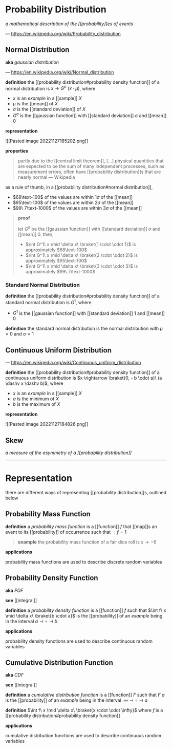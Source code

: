 # Probability Distribution

_a mathematical description of the [[probability]]es of events_

&mdash; <https://en.wikipedia.org/wiki/Probability_distribution>

## Normal Distribution

**aka** _gaussian distribution_

&mdash; <https://en.wikipedia.org/wiki/Normal_distribution>

**definition** the [[probability distribution#probability density function]] of a normal distribution is $x \rightarrow G^\sigma\ (x \cdot \mu)$, where

- $x$ is an _example_ in a [[sample]] $X$
- $\mu$ is the [[mean]] of $X$
- $\sigma$ is the [[standard deviation]] of $X$
- $G^\sigma$ is the [[gaussian function]] with [[standard deviation]] $\sigma$ and [[mean]] $0$

**representation**

![[Pasted image 20221127185202.png]]

**properties**

> partly due to the [[central limit theorem]], [...] physical quantities that are expected to be the sum of many independent processes, such as measurement errors, often have [[probability distribution]]s that are nearly normal &mdash; Wikipedia

as a rule of thumb, in a [[probability distribution#normal distribution]],

- $68\text-100$ of the values are within $1 \sigma$ of the [[mean]]
- $95\text-100$ of the values are within $2 \sigma$ of the [[mean]]
- $99\ 7\text-1000$ of the values are within $3 \sigma$ of the [[mean]]

> **proof**
>
> let $G^\sigma$ be the [[gaussian function]] with [[standard deviation]] $\sigma$ and [[mean]] $0$. then,
>
> - $\int G^1\ x \mid \delta x\ \braket{1 \cdot \cdot 1}$ is approximately $68\text-100$
> - $\int G^1\ x \mid \delta x\ \braket{2 \cdot \cdot 2}$ is approximately $95\text-100$
> - $\int G^1\ x \mid \delta x\ \braket{3 \cdot \cdot 3}$ is approximately $99\ 7\text-1000$

### Standard Normal Distribution

**definition** the [[probability distribution#probability density function]] of a standard normal distribution is $G^1$, where

- $G^1$ is the [[gaussian function]] with [[standard deviation]] $1$ and [[mean]] $0$

**definition** the standard normal distribution is the normal distribution with $\mu = 0$ and $\sigma = 1$

## Continuous Uniform Distribution

&mdash; <https://en.wikipedia.org/wiki/Continuous_uniform_distribution>

**definition** the [[probability distribution#probability density function]] of a continuous uniform distribution is $x \rightarrow \braket{0, - b \cdot a}\ (a \dashv x \dashv b)$, where

- $x$ is an _example_ in a [[sample]] $X$
- $a$ is the minimum of $X$
- $b$ is the maximum of $X$

**representation**

![[Pasted image 20221127184826.png]]

## Skew

_a measure of the asymmetry of a [[probability distribution]]_

---

# Representation

there are different ways of representing [[probability distribution]]s, outlined below

## Probability Mass Function

**definition** a _probability mass function_ is a [[function]] $f$ that [[map]]s an event to its [[probability]] of occurrence such that $\,: f = 1$

> **example** the probability mass function of a fair dice roll is $x \rightarrow -6$

**applications**

probability mass functions are used to describe discrete random variables

## Probability Density Function

**aka** _PDF_

**see** [[integral]]

**definition** a _probability density function_ is a [[function]] $f$ such that $\int f\ x \mid \delta x\ \braket{b \cdot a}$ is the [[probability]] of an _example_ being in the interval $a \dashv \circ \dashv b$

**applications**

probability density functions are used to describe continuous random variables

## Cumulative Distribution Function

**aka** _CDF_

**see** [[integral]]

**definition** a _cumulative distribution function_ is a [[function]] $F$ such that $F\ a$ is the [[probability]] of an _example_ being in the interval $\cdot \infty \dashv \circ \dashv a$

**definition** $\int f\ x \mid \delta x\ \braket{x \cdot \cdot \infty}$ where $f$ is a [[probability distribution#probability density function]]

**applications**

cumulative distribution functions are used to describe continuous random variables
